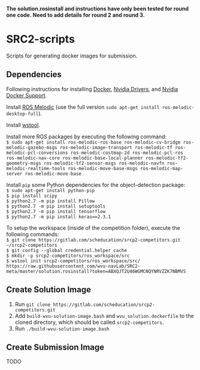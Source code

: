 **The solution.rosinstall and instructions have only been tested for round one code. Need to add details for round 2 and round 3.**

# SRC2-scripts
Scripts for generating docker images for submission.  
  
## Dependencies
Following instructions for installing [Docker](https://gitlab.com/scheducation/srcp2-competitors/-/wikis/Documentation/Install-Run/Install-Docker), [Nvidia Drivers](https://gitlab.com/scheducation/srcp2-competitors/-/wikis/Documentation/Install-Run/Install-Nvidia-Driver), and [Nvidia Docker Support](https://gitlab.com/scheducation/srcp2-competitors/-/wikis/Documentation/Install-Run/Install-Nvidia-Docker-Support).  

Install [ROS Melodic](http://wiki.ros.org/melodic/Installation/Ubuntu) (use the full version `sudo apt-get install ros-melodic-desktop-full`).
  
Install [wstool](http://wiki.ros.org/wstool).  

Install more ROS packages by executing the following command:  
`$ sudo apt-get install ros-melodic-ros-base ros-melodic-cv-bridge ros-melodic-gazebo-msgs ros-melodic-image-transport ros-melodic-tf ros-melodic-pcl-conversions ros-melodic-costmap-2d ros-melodic-pcl-ros ros-melodic-nav-core ros-melodic-base-local-planner ros-melodic-tf2-geometry-msgs ros-melodic-tf2-sensor-msgs ros-melodic-navfn ros-melodic-realtime-tools ros-melodic-move-base-msgs ros-melodic-map-server ros-melodic-move-base`  
  
Install `pip` some Python dependencies for the object-detection package:  
`$ sudo apt-get install python-pip`  
`$ pip install scipy`  
`$ python2.7 -m pip install Pillow`  
`$ python2.7 -m pip install setuptools`  
`$ python2.7 -m pip install tensorflow`  
`$ python2.7 -m pip install keras==2.3.1`  
  
To setup the workspace (inside of the competition folder), execute the following commands:  
`$ git clone https://gitlab.com/scheducation/srcp2-competitors.git ~/srcp2-competitors`  
`$ git config --global credential.helper cache`  
`$ mkdir -p srcp2-competitors/ros_workspace/src`  
`$ wstool init srcp2-competitors/ros_workspace/src/ https://raw.githubusercontent.com/wvu-navLab/SRC2-meta/master/solution.rosinstall?token=ABXQJT2U46WGMCNQYNRVZZK7NBMVS`  
  
## Create Solution Image   
1) Run `git clone https://gitlab.com/scheducation/srcp2-competitors.git`  
2) Add `build-wvu-solution-image.bash` and `wvu_solution.dockerfile` to the cloned directory, which should be called `srcp2-competitors`.  
3) Run `./build-wvu-solution-image.bash`
  
## Create Submission Image  
TODO  
